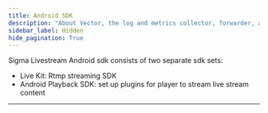 ```yaml
---
title: Android SDK
description: "About Vector, the log and metrics collector, forwarder, and router"
sidebar_label: Hidden
hide_pagination: True
---
```


Sigma Livestream Android sdk consists of two separate sdk sets:
- Live Kit: Rtmp streaming SDK
- Android Playback SDK: set up plugins for player to stream live stream content

---



